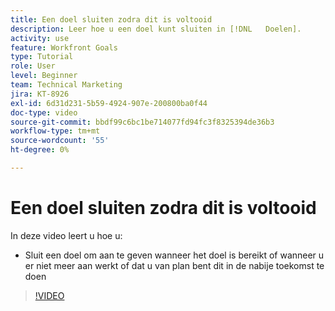 ```yaml
---
title: Een doel sluiten zodra dit is voltooid
description: Leer hoe u een doel kunt sluiten in [!DNL   Doelen].
activity: use
feature: Workfront Goals
type: Tutorial
role: User
level: Beginner
team: Technical Marketing
jira: KT-8926
exl-id: 6d31d231-5b59-4924-907e-200800ba0f44
doc-type: video
source-git-commit: bbdf99c6bc1be714077fd94fc3f8325394de36b3
workflow-type: tm+mt
source-wordcount: '55'
ht-degree: 0%

---
```


# Een doel sluiten zodra dit is voltooid

In deze video leert u hoe u:

* Sluit een doel om aan te geven wanneer het doel is bereikt of wanneer u er niet meer aan werkt of dat u van plan bent dit in de nabije toekomst te doen

>[!VIDEO](https://video.tv.adobe.com/v/335198/?quality=12&learn=on&enablevpops=1)

